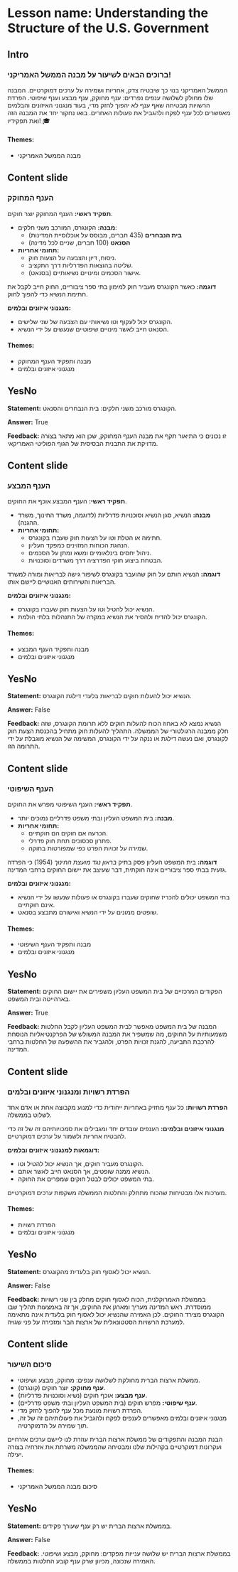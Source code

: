 # Lesson name: Understanding the Structure of the U.S. Government

## Intro

### ברוכים הבאים לשיעור על מבנה הממשל האמריקני!

הממשל האמריקני בנוי כך שיבטיח צדק, אחריות ושמירה על ערכים דמוקרטיים. המבנה שלו מחולק לשלושה ענפים נפרדים: ענף מחוקק, ענף מבצע וענף שיפוטי. הפרדת הרשויות מבטיחה שאף ענף לא יהפוך לחזק מדי, בעוד מנגנוני האיזונים והבלמים מאפשרים לכל ענף לפקח ולהגביל את פעולות האחרים. בואו נחקור יחד את המבנה הזה ואת תפקידיו! 🎓

#### **Themes:**
- מבנה הממשל האמריקני

## Content slide

### הענף המחוקק

**תפקיד ראשי:** הענף המחוקק יוצר חוקים.

- **מבנה:** הקונגרס, המורכב משני חלקים:
  - **בית הנבחרים** (435 חברים, מבוסס על אוכלוסיית המדינות)
  - **הסנאט** (100 חברים, שניים לכל מדינה)
- **תחומי אחריות:**
  - ניסוח, דיון והצבעה על הצעות חוק.
  - שליטה בהוצאות הפדרליות דרך התקציב.
  - אישור הסכמים ומינויים נשיאותיים (בסנאט).

**דוגמה:** כאשר הקונגרס מעביר חוק למימון בתי ספר ציבוריים, החוק חייב לקבל את חתימת הנשיא כדי להפוך לחוק.

**מנגנוני איזונים ובלמים:**
- הקונגרס יכול לעקוף וטו נשיאותי עם הצבעה של שני שלישים.
- הסנאט חייב לאשר מינויים שיפוטיים שנעשים על ידי הנשיא.

#### **Themes:**
- מבנה ותפקיד הענף המחוקק
- מנגנוני איזונים ובלמים

## YesNo

**Statement:** הקונגרס מורכב משני חלקים: בית הנבחרים והסנאט.

**Answer:** True

**Feedback:**
זו נכונים כי התיאור תקף את מבנה הענף המחוקק, שכן הוא מתאר בצורה מדויקת את התבנית הבסיסית של הגוף הפוליטי האמריקאי.


## Content slide

### הענף המבצע

**תפקיד ראשי:** הענף המבצע אוכף את החוקים.

- **מבנה:** הנשיא, סגן הנשיא וסוכנויות פדרליות (לדוגמה, משרד החינוך, משרד ההגנה).
- **תחומי אחריות:**
  - חתימה או הטלת וטו על הצעות חוק שעברו בקונגרס.
  - הנהגת הכוחות המזוינים כמפקד העליון.
  - ניהול יחסים בינלאומיים ומשא ומתן על הסכמים.
  - הבטחת ביצוע חוקי הפדרציה דרך משרדים וסוכנויות.

**דוגמה:** הנשיא חותם על חוק שהועבר בקונגרס לשיפור גישה לבריאות ומורה למשרד הבריאות והשירותים האנושיים ליישם אותו.

**מנגנוני איזונים ובלמים:**
- הנשיא יכול להטיל וטו על הצעות חוק שעברו בקונגרס.
- הקונגרס יכול להדיח ולהסיר את הנשיא במקרה של התנהלות בלתי הולמת.

#### **Themes:**
- מבנה ותפקיד הענף המבצע
- מנגנוני איזונים ובלמים

## YesNo

**Statement:** הנשיא יכול להעלות חוקים לבריאות בלעדי דילגת הקונגרס.

**Answer:** False

**Feedback:**
הנשיא נמצא לא באחוז הכוח להעלות חוקים ללא תרומת הקונגרס, שזה חלק ממבנה הרגולטורי של הממשלה. התהליך להעלות חוק מתחיל בהכנסת הצעת חוק לקונגרס, ואם נעשה דילגת או ננקה על ידי הקונגרס, המשימה של הנשיא מוגבלת על ידי התרומה הזו.


## Content slide

### הענף השיפוטי

**תפקיד ראשי:** הענף השיפוטי מפרש את החוקים.

- **מבנה:** בית המשפט העליון ובתי משפט פדרליים נמוכים יותר.
- **תחומי אחריות:**
  - הכרעה אם חוקים הם חוקתיים.
  - פתרון סכסוכים תחת חוק פדרלי.
  - שמירה על זכויות הפרט כפי שמפורטות בחוקה.

**דוגמה:** בית המשפט העליון פסק בתיק *בראון נגד מועצת החינוך* (1954) כי הפרדה גזעית בבתי ספר ציבוריים אינה חוקתית, דבר שעיצב את יישום החוקים ברחבי המדינה.

**מנגנוני איזונים ובלמים:**
- בתי המשפט יכולים להכריז שחוקים שעברו בקונגרס או פעולות שנעשו על ידי הנשיא אינם חוקתיים.
- שופטים ממונים על ידי הנשיא ואישורם מתבצע בסנאט.

#### **Themes:**
- מבנה ותפקיד הענף השיפוטי
- מנגנוני איזונים ובלמים

## YesNo

**Statement:** הפקודים המרכזיים של בית המשפט העליון משפירים את יישום החוקים בארהייטה ובית המשפט.

**Answer:** True

**Feedback:**
המבנה של בית המשפט מאפשר לבית המשפט העליון לקבל החלטות משמעותיות על החוקים, מה שמשפיר את המבנה המשולש של הפרקנטיאליות הנוסחת להרכבת התביעה, להגנת זכויות הפרט, ולהגביר את ההשפעה של החלטות ברחבי המדינה.


## Content slide

### הפרדת רשויות ומנגנוני איזונים ובלמים

**הפרדת רשויות:**
כל ענף מחזיק באחריות ייחודית כדי למנוע מקבוצה אחת או אדם אחד לשלוט בממשלה.

**מנגנוני איזונים ובלמים:**
הענפים עובדים יחד ומגבילים את סמכויותיהם זה של זה כדי להבטיח אחריות ולשמור על ערכים דמוקרטיים.

**דוגמאות למנגנוני איזונים ובלמים:**
- הקונגרס מעביר חוקים, אך הנשיא יכול להטיל וטו.
- הנשיא ממנה שופטים, אך הסנאט חייב לאשר אותם.
- בתי המשפט יכולים לבטל חוקים שמפרים את החוקה.

מערכות אלו מבטיחות שהכוח מתחלק והחלטות הממשלה משקפות ערכים דמוקרטיים.

#### **Themes:**
- הפרדת רשויות
- מנגנוני איזונים ובלמים

## YesNo

**Statement:** הנשיא יכול לאסוף חוק בלעדית מהקונגרס.

**Answer:** False

**Feedback:**
בממשלת האמרוקלנית, הכוח לאסוף חוקים מחלק בין שני רשויות ממוסדרת. ראש המדינה מעריך ומארגן את החוקים, אך זה באמצעות תהליך שבו הקונגרס מצירד החוקים. לכן האמירה שהנשיא יכול לאסוף חוק בלעדית אינה מתאימה למערכת הרשויות הסטטונאלית של ארצות הבר ומזכירה על פני שגויה.


## Content slide

### סיכום השיעור

- ממשלת ארצות הברית מחולקת לשלושה ענפים: מחוקק, מבצע ושיפוטי.
- **ענף מחוקק:** יוצר חוקים (קונגרס).
- **ענף מבצע:** אוכף חוקים (נשיא וסוכנויות פדרליות).
- **ענף שיפוטי:** מפרש חוקים (בית המשפט העליון ובתי משפט פדרליים).
- הפרדת רשויות מונעת מכל ענף להפוך לחזק מדי.
- מנגנוני איזונים ובלמים מאפשרים לענפים לפקח ולהגביל את פעולותיהם זה של זה, תוך שמירה על הדמוקרטיה.

הבנת המבנה והתפקודים של ממשלת ארצות הברית עוזרת לנו ליישם ערכים אזרחיים ועקרונות דמוקרטיים בקהילות שלנו ומבטיחה שהממשלה משרתת את אזרחיה בצורה יעילה.

#### **Themes:**
- סיכום מבנה הממשל האמריקני

## YesNo

**Statement:** בממשלת ארצות הברית יש רק ענף שעורך פקידים.

**Answer:** False

**Feedback:**
בממשלת ארצות הברית יש שלושה ענייות מפקדים: מחוקק, מבצע ושיפוטי. האמירה שנכונה, מכיוון שרק ענף קובע החלטות בממשלה.

